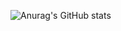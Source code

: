 ![Anurag's GitHub stats](https://github-readme-stats.vercel.app/api?username=JustinLung&show_icons=true&theme=radical)

